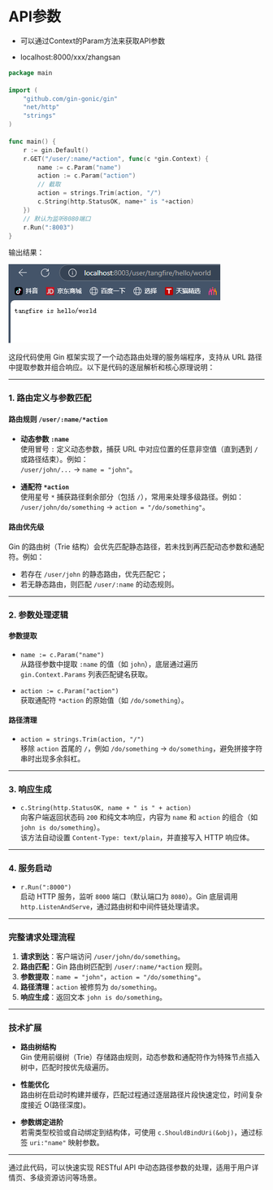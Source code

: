 # API参数

- 可以通过Context的Param方法来获取API参数

- localhost:8000/xxx/zhangsan



```go
package main

import (
	"github.com/gin-gonic/gin"
	"net/http"
	"strings"
)

func main() {
	r := gin.Default()
	r.GET("/user/:name/*action", func(c *gin.Context) {
		name := c.Param("name")
		action := c.Param("action")
		// 截取
		action = strings.Trim(action, "/")
		c.String(http.StatusOK, name+" is "+action)
	})
	// 默认为监听8080端口
	r.Run(":8003")
}

```

输出结果：

![test](./img.png)

这段代码使用 Gin 框架实现了一个动态路由处理的服务端程序，支持从 URL 路径中提取参数并组合响应。以下是代码的逐层解析和核心原理说明：

---

### **1. 路由定义与参数匹配**
#### **路由规则 `/user/:name/*action`**
- **动态参数 `:name`**  
  使用冒号 `:` 定义动态参数，捕获 URL 中对应位置的任意非空值（直到遇到 `/` 或路径结束）。例如：  
  `/user/john/...` → `name = "john"`。

- **通配符 `*action`**  
  使用星号 `*` 捕获路径剩余部分（包括 `/`），常用来处理多级路径。例如：  
  `/user/john/do/something` → `action = "/do/something"`。

#### **路由优先级**
Gin 的路由树（Trie 结构）会优先匹配静态路径，若未找到再匹配动态参数和通配符。例如：
- 若存在 `/user/john` 的静态路由，优先匹配它；
- 若无静态路由，则匹配 `/user/:name` 的动态规则。

---

### **2. 参数处理逻辑**
#### **参数提取**
- `name := c.Param("name")`  
  从路径参数中提取 `:name` 的值（如 `john`），底层通过遍历 `gin.Context.Params` 列表匹配键名获取。

- `action := c.Param("action")`  
  获取通配符 `*action` 的原始值（如 `/do/something`）。

#### **路径清理**
- `action = strings.Trim(action, "/")`  
  移除 `action` 首尾的 `/`，例如 `/do/something` → `do/something`，避免拼接字符串时出现多余斜杠。

---

### **3. 响应生成**
- `c.String(http.StatusOK, name + " is " + action)`  
  向客户端返回状态码 `200` 和纯文本响应，内容为 `name` 和 `action` 的组合（如 `john is do/something`）。  
  该方法自动设置 `Content-Type: text/plain`，并直接写入 HTTP 响应体。

---

### **4. 服务启动**
- `r.Run(":8000")`  
  启动 HTTP 服务，监听 `8000` 端口（默认端口为 `8080`）。Gin 底层调用 `http.ListenAndServe`，通过路由树和中间件链处理请求。

---

### **完整请求处理流程**
1. **请求到达**：客户端访问 `/user/john/do/something`。
2. **路由匹配**：Gin 路由树匹配到 `/user/:name/*action` 规则。
3. **参数提取**：`name = "john"`，`action = "/do/something"`。
4. **路径清理**：`action` 被修剪为 `do/something`。
5. **响应生成**：返回文本 `john is do/something`。

---

### **技术扩展**
- **路由树结构**  
  Gin 使用前缀树（Trie）存储路由规则，动态参数和通配符作为特殊节点插入树中，匹配时按优先级遍历。

- **性能优化**  
  路由树在启动时构建并缓存，匹配过程通过逐层路径片段快速定位，时间复杂度接近 O(路径深度)。

- **参数绑定进阶**  
  若需类型校验或自动绑定到结构体，可使用 `c.ShouldBindUri(&obj)`，通过标签 `uri:"name"` 映射参数。

---

通过此代码，可以快速实现 RESTful API 中动态路径参数的处理，适用于用户详情页、多级资源访问等场景。


